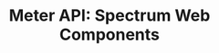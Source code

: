 ---
layout: api.njk
title: 'Meter API: Spectrum Web Components'
displayName: Meter
componentName: meter
componentHeading: sp-meter
tags:
  - component-api
---